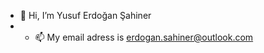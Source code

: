 - 👋 Hi, I’m Yusuf Erdoğan Şahiner 
- - 📫 My email adress is erdogan.sahiner@outlook.com

<!---
yesahiner/yesahiner is a ✨ special ✨ repository because its `README.md` (this file) appears on your GitHub profile.
You can click the Preview link to take a look at your changes.
--->
